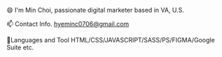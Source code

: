 
<!--
**hyeminc0706/hyeminc0706** is a ✨ _special_ ✨ repository because its `README.md` (this file) appears on your GitHub profile.

Here are some ideas to get you started:

- 🔭 I’m currently working on ...
- 🌱 I’m currently learning ...
- 👯 I’m looking to collaborate on ...
- 🤔 I’m looking for help with ...
- 💬 Ask me about ...
- 📫 How to reach me: ...
- 😄 Pronouns: ...
- 💬 Fun fact: ...
-->

😄 I'm Min Choi, passionate digital marketer based in VA, U.S.

📫 Contact Info.
    hyeminc0706@gmail.com

💬Languages and Tool
    HTML/CSS/JAVASCRIPT/SASS/PS/FIGMA/Google Suite etc.

